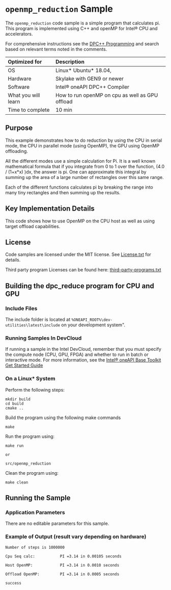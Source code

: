 ﻿# `openmp_reduction` Sample

The `openmp_reduction` code sample is a simple program that calculates pi.  This program is implemented using C++ and openMP for Intel&reg; CPU and accelerators.

For comprehensive instructions see the [DPC++ Programming](https://software.intel.com/en-us/oneapi-programming-guide) and search based on relevant terms noted in the comments.


| Optimized for                     | Description
|:---                               |:--- 
| OS	                  | Linux* Ubuntu* 18.04, 
| Hardware	            | Skylake with GEN9 or newer
| Software	            | Intel&reg; oneAPI DPC++ Compiler
| What you will learn   | How to run openMP on cpu as well as GPU offload 
| Time to complete      | 10 min

## Purpose 
This example demonstrates how to do reduction by using the CPU in serial mode, the CPU in parallel mode (using OpenMP), the GPU using OpenMP offloading. 

All the different modes use a simple calculation for Pi. It is a well known mathematical formula that if you integrate from 0 to 1 over the function, (4.0 / (1+x*x) )dx, the answer is pi. One can approximate this integral by summing up the area of a large number of rectangles over this same range.  

Each of the different functions calculates pi by breaking the range into many tiny rectangles and then summing up the results. 

## Key Implementation Details
This code shows how to use OpenMP on the CPU host as well as using target offload capabilities. 

## License
Code samples are licensed under the MIT license. See [License.txt](https://github.com/oneapi-src/oneAPI-samples/blob/master/License.txt) for details.

Third party program Licenses can be found here: [third-party-programs.txt](https://github.com/oneapi-src/oneAPI-samples/blob/master/third-party-programs.txt)

## Building the dpc_reduce program for CPU and GPU

### Include Files  
The include folder is located at `%ONEAPI_ROOT%\dev-utilities\latest\include` on your development system".  

### Running Samples In DevCloud
If running a sample in the Intel DevCloud, remember that you must specify the compute node (CPU, GPU, FPGA) and whether to run in batch or interactive mode. For more information, see the [Intel&reg; oneAPI Base Toolkit Get Started Guide](https://devcloud.intel.com/oneapi/get-started/base-toolkit/)

### On a Linux* System
Perform the following steps:
```
mkdir build 
cd build 
cmake ..
```
Build the program using the following make commands 
```
make
```
Run the program using:
```
make run
``` 
    or 
```
src/openmp_reduction
``` 
Clean the program using:
```
make clean
```

## Running the Sample

### Application Parameters
There are no editable parameters for this sample.

### Example of Output (result vary depending on hardware)

```
Number of steps is 1000000

Cpu Seq calc:           PI =3.14 in 0.00105 seconds

Host OpenMP:            PI =3.14 in 0.0010 seconds

Offload OpenMP:         PI =3.14 in 0.0005 seconds

success
```